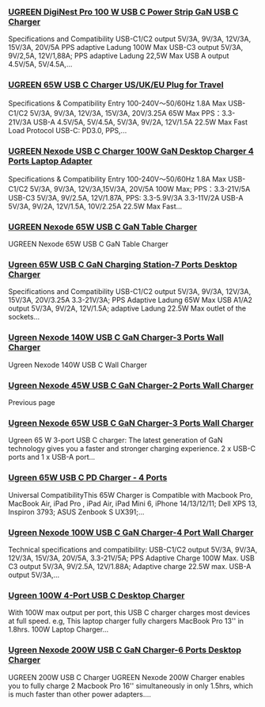 ### [UGREEN DigiNest Pro 100 W USB C Power Strip GaN USB C Charger](https://eu.ugreen.com/products/ugreen-diginest-pro-100-w-usb-c-power-strip-gan-usb-c-charger) ###

Specifications and Compatibility USB-C1/C2 output 5V/3A, 9V/3A, 12V/3A, 15V/3A, 20V/5A PPS adaptive Ladung 100W Max USB-C3 output 5V/3A, 9V/2,5A, 12V/1,88A; PPS adaptive Ladung 22,5W Max USB A output 4.5V/5A, 5V/4.5A,...

### [UGREEN 65W USB C Charger US/UK/EU Plug for Travel](https://eu.ugreen.com/products/ugreen-65w-usb-c-charger-us-uk-eu-plug-for-travel) ###

Specifications & Compatibility Entry 100-240V～50/60Hz 1.8A Max USB-C1/C2 5V/3A, 9V/3A, 12V/3A, 15V/3A, 20V/3.25A 65W Max PPS：3.3-21V/3A USB-A 4.5V/5A, 5V/4.5A, 5V/3A, 9V/2A, 12V/1.5A 22.5W Max Fast Load Protocol USB-C: PD3.0, PPS,...

### [UGREEN Nexode USB C Charger 100W GaN Desktop Charger 4 Ports Laptop Adapter](https://eu.ugreen.com/products/ugreen-nexode-usb-c-charger-100w-gan-desktop-charger-4-ports-laptop-adapter) ###

Specifications & Compatibility Entry 100-240V～50/60Hz 1.8A Max USB-C1/C2 5V/3A, 9V/3A, 12V/3A,15V/3A, 20V/5A 100W Max; PPS：3.3-21V/5A USB-C3 5V/3A, 9V/2.5A, 12V/1.87A, PPS: 3.3-5.9V/3A 3.3-11V/2A USB-A 5V/3A, 9V/2A, 12V/1.5A, 10V/2.25A 22.5W Max Fast...

### [UGREEN Nexode 65W USB C GaN Table Charger](https://eu.ugreen.com/products/ugreen-65w-usb-c-charger-nexode-gan-4-port-fast-desktop-charger-power-adapter) ###

UGREEN Nexode 65W USB C GaN Table Charger

### [Ugreen 65W USB C GaN Charging Station-7 Ports Desktop Charger](https://eu.ugreen.com/products/ugreen-65w-power-strip-diginest-cube-gan-extension-lead-with-usb-c-slots) ###

Specifications and Compatibility USB-C1/C2 output 5V/3A, 9V/3A, 12V/3A, 15V/3A, 20V/3.25A 3.3-21V/3A; PPS Adaptive Ladung 65W Max USB A1/A2 output 5V/3A, 9V/2A, 12V/1.5A; adaptive Ladung 22.5W Max outlet of the sockets...

### [Ugreen Nexode 140W USB C GaN Charger-3 Ports Wall Charger](https://eu.ugreen.com/products/ugreen-nexode-140w-usb-c-wall-charger) ###

Ugreen Nexode 140W USB C Wall Charger

### [Ugreen Nexode 45W USB C GaN Charger-2 Ports Wall Charger](https://eu.ugreen.com/products/ugreen-nexode-mini-45w-dual-usb-c-charger) ###

 Previous page

### [Ugreen Nexode 65W USB C GaN Charger-3 Ports Wall Charger](https://eu.ugreen.com/products/ugreen-nexode-65w-usb-c-wall-charger-3-ports) ###

Ugreen 65 W 3-port USB C charger: The latest generation of GaN technology gives you a faster and stronger charging experience. 2 x USB-C ports and 1 x USB-A port...

### [Ugreen 65W USB C PD Charger - 4 Ports](https://eu.ugreen.com/products/ugreen-65w-usb-c-pd-charger-4-ports) ###

Universal CompatibilityThis 65W Charger is Compatible with Macbook Pro, MacBook Air, iPad Pro , iPad Air, iPad Mini 6, iPhone 14/13/12/11; Dell XPS 13, Inspiron 3793; ASUS Zenbook S UX391;...

### [Ugreen Nexode 100W USB C GaN Charger-4 Port Wall Charger](https://eu.ugreen.com/products/ugreen-nexode-100w-usb-c-wall-charger) ###

Technical specifications and compatibility: USB-C1/C2 output 5V/3A, 9V/3A, 12V/3A, 15V/3A, 20V/5A, 3.3-21V/5A; PPS Adaptive Charge 100W Max. USB C3 output 5V/3A, 9V/2.5A, 12V/1.88A; Adaptive charge 22.5W max. USB-A output 5V/3A,...

### [Ugreen 100W 4-Port USB C Desktop Charger](https://eu.ugreen.com/products/ugreen-100w-usb-c-desktop-charger) ###

With 100W max output per port, this USB C charger charges most devices at full speed. e.g, This laptop charger fully chargers MacBook Pro 13'' in 1.8hrs. 100W Laptop Charger...

### [Ugreen Nexode 200W USB C GaN Charger-6 Ports Desktop Charger](https://eu.ugreen.com/products/ugreen-nexode-200w-usb-c-desktop-charger) ###

UGREEN 200W USB C Charger UGREEN Nexode 200W Charger enables you to fully charge 2 Macbook Pro 16'' simultaneously in only 1.5hrs, which is much faster than other power adapters....
